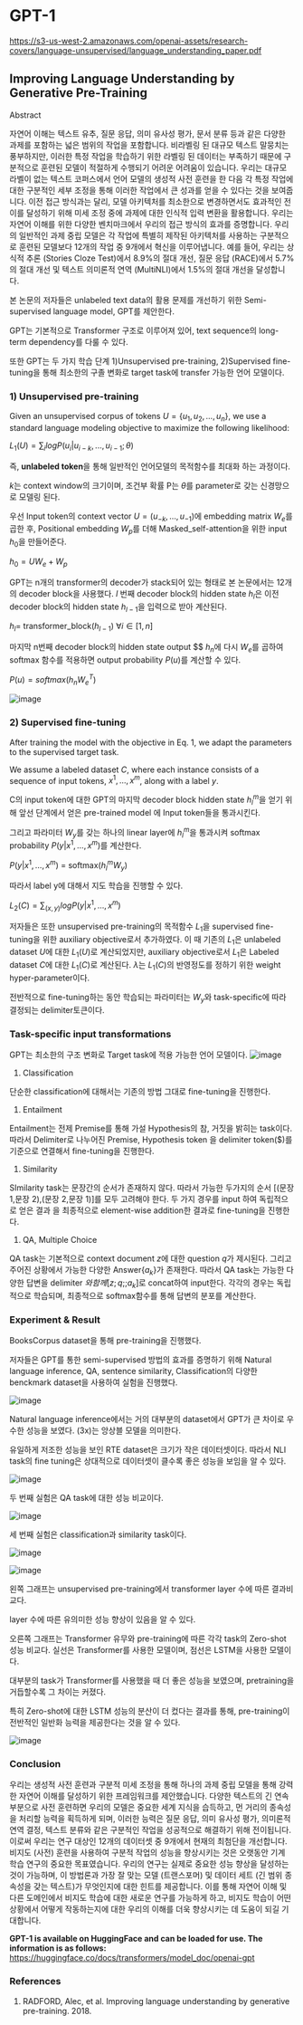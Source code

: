 # GPT-1
https://s3-us-west-2.amazonaws.com/openai-assets/research-covers/language-unsupervised/language_understanding_paper.pdf

## Improving Language Understanding by Generative Pre-Training

Abstract

자연어 이해는 텍스트 유추, 질문 응답, 의미 유사성 평가, 문서 분류 등과 같은 다양한 과제를 포함하는 넓은 범위의 작업을 포함합니다. 비라벨링 된 대규모 텍스트 말뭉치는 풍부하지만, 이러한 특정 작업을 학습하기 위한 라벨링 된 데이터는 부족하기 때문에 구분적으로 훈련된 모델이 적절하게 수행되기 어려운 어려움이 있습니다. 우리는 대규모 라벨이 없는 텍스트 코퍼스에서 언어 모델의 생성적 사전 훈련을 한 다음 각 특정 작업에 대한 구분적인 세부 조정을 통해 이러한 작업에서 큰 성과를 얻을 수 있다는 것을 보여줍니다. 이전 접근 방식과는 달리, 모델 아키텍처를 최소한으로 변경하면서도 효과적인 전이를 달성하기 위해 미세 조정 중에 과제에 대한 인식적 입력 변환을 활용합니다. 우리는 자연어 이해를 위한 다양한 벤치마크에서 우리의 접근 방식의 효과를 증명합니다. 우리의 일반적인 과제 중립 모델은 각 작업에 특별히 제작된 아키텍처를 사용하는 구분적으로 훈련된 모델보다 12개의 작업 중 9개에서 혁신을 이루어냅니다. 예를 들어, 우리는 상식적 추론 (Stories Cloze Test)에서 8.9%의 절대 개선, 질문 응답 (RACE)에서 5.7%의 절대 개선 및 텍스트 의미론적 연역 (MultiNLI)에서 1.5%의 절대 개선을 달성합니다.

본 논문의 저자들은 unlabeled text data의 활용 문제를 개선하기 위한 Semi-supervised language model, GPT를 제안한다.

GPT는 기본적으로 Transformer 구조로 이루어져 있어, text sequence의 long-term dependency를 다룰 수 있다.

또한 GPT는 두 가지 학습 단계 1)Unsupervised pre-training, 2)Supervised fine-tuning을 통해 최소한의 구졸 변화로 target task에 transfer 가능한 언어 모델이다.

### 1) Unsupervised pre-training

Given an unsupervised corpus of tokens $U = \{u_1, u_2, …, u_n\}$, we use a standard language modeling objective to maximize the following likelihood:

$L_1(U) = \sum_i logP(u_i|u_{i-k}, ..., u_{i-1}; \theta)$

즉, **unlabeled token**을 통해 일반적인 언어모델의 목적함수를 최대화 하는 과정이다.

$k$는 context window의 크기이며, 조건부 확률 P는 $\theta$를 parameter로 갖는 신경망으로 모델링 된다.

우선 Input token의 context vector $U = (u_{-k}, …, u_{-1})$에 embedding matrix $W_e$를 곱한 후, Positional embedding $W_p$를 더해 Masked_self-attention을 위한 input $h_0$을 만들어준다.

$h_0 = UW_e + W_p$

GPT는 n개의 transformer의 decoder가 stack되어 있는 형태로 본 논문에서는 12개의 decoder block을 사용했다. $l$ 번째 decoder block의 hidden state $h_l$은 이전 decoder block의 hidden state $h_{l-1}$을 입력으로 받아 계산된다.

$h_l =$ transformer_block$(h_{l-1}) \ \forall i \in [1,n]$

마지막 n번째 decoder block의 hidden state output $$ $h_n$에 다시 $W_e$를 곱하여 softmax 함수를 적용하면 output probability $P(u)$를 계산할 수 있다.

$P(u) = softmax(h_nW_e^T)$

![image](https://github.com/jw9603/LM_review/assets/70795645/b976d49f-82d3-4d12-a06f-f02fb2d580f9)


### 2) Supervised fine-tuning

After training the model with the objective in Eq. 1, we adapt the parameters to the supervised target task.

We assume a labeled dataset $C$, where each instance consists of a sequence of input tokens, $x^1, …, x^m$, along with a label $y.$

C의 input token에 대한 GPT의 마지막 decoder block hidden state $h_l^m$을 얻기 위해 앞선 단계에서 얻은 pre-trained model 에 Input token들을 통과시킨다.

그리고 파라미터 $W_y$를 갖는 하나의 linear layer에  $h_l^m$을 통과시켜 softmax probability $P(y|x^1,…, x^m)$를 계산한다.

$P(y|x^1,…, x^m)$ = softmax$(h_l^mW_y)$

따라서 label y에 대해서 지도 학습을 진행할 수 있다.

$L_2(C) = \sum_{(x,y)}logP(y|x^1,…, x^m)$

저자들은 또한 unsupervised pre-training의 목적함수 $L_1$을 supervised fine-tuning을 위한 auxiliary objective로서 추가하였다. 이 때 기존의 $L_1$은 unlabeled dataset $U$에 대한 $L_1(U)$로 계산되었지만, auxiliary objective로서 $L_1$은 Labeled dataset $C$에 대한 $L_1(C)$로 계산된다. $\lambda$는 $L_1(C)$의 반영정도를 정하기 위한 weight hyper-parameter이다.

전반적으로 fine-tuning하는 동안 학습되는 파라미터는 $W_y$와 task-specific에 따라 결정되는 delimiter토큰이다.

### Task-specific input transformations

GPT는 최소한의 구조 변화로 Target task에 적용 가능한 언어 모델이다.
![image](https://github.com/jw9603/LM_review/assets/70795645/687e0142-b28b-4c13-8b81-da1305ad790c)


1. Classification

단순한 classification에 대해서는 기존의 방법 그대로 fine-tuning을 진행한다.

1. Entailment

Entailment는 전제 Premise를 통해 가설 Hypothesis의 참, 거짓을 밝히는 task이다. 따라서 Delimiter로 나누어진 Premise, Hypothesis token 을 delimiter token($)를 기준으로 연결해서 fine-tuning을 진행한다.

1. Similarity

SImilarity task는 문장간의 순서가 존재하지 않다. 따라서 가능한 두가지의 순서 [(문장 1,문장 2),(문장 2,문장 1)]를 모두 고려해야 한다. 두 가지 경우를 input 하여 독립적으로 얻은 결과 을 최종적으로 element-wise addition한 결과로 fine-tuning을 진행한다.

1. QA, Multiple Choice

QA task는 기본적으로 context document $z$에 대한 question $q$가 제시된다. 그리고 주어진 상황에서 가능한 다양한 Answer$\{a_k\}$가 존재한다. 따라서 QA task는 가능한 다양한 답변을 delimiter $와 함께 [z;q;$;$a_k$]로 concat하여 input한다. 각각의 경우는 독립적으로 학습되며, 최종적으로 softmax함수를 통해 답변의 분포를 계산한다.

### Experiment & Result

BooksCorpus dataset을 통해 pre-training을 진행했다.

저자들은 GPT를 통한 semi-supervised 방법의 효과를 증명하기 위해 Natural language inference, QA, sentence similarity, Classification의 다양한 benckmark dataset을 사용하여 실험을 진행했다.

![image](https://github.com/jw9603/LM_review/assets/70795645/884f7cb6-abe1-421f-8ede-a79942b61380)


Natural language inference에서는 거의 대부분의 dataset에서 GPT가 큰 차이로 우수한 성능을 보였다. (3x)는 앙상블 모델을 의미한다.

유일하게 저조한 성능을 보인 RTE dataset은 크기가 작은 데이터셋이다. 따라서 NLI task의 fine tuning은 상대적으로 데이터셋이 클수록 좋은 성능을 보임을 알 수 있다.

![image](https://github.com/jw9603/LM_review/assets/70795645/4cd8abc9-0a6e-4e86-9c0b-4ce52a90b1ea)


두 번째 실험은 QA task에 대한 성능 비교이다.

![image](https://github.com/jw9603/LM_review/assets/70795645/af4cbfa7-baed-42bd-8ae1-ed3fe8afa717)


세 번째 실험은 classification과 similarity task이다.

![image](https://github.com/jw9603/LM_review/assets/70795645/6ea849a4-11e9-4d46-a158-14334d223705)


![image](https://github.com/jw9603/LM_review/assets/70795645/b4a0f75d-17ec-4797-9f63-a87ce6de584e)


왼쪽 그래프는 unsupervised pre-training에서 transformer layer 수에 따른 결과비교다.

layer 수에 따른 유의미한 성능 향상이 있음을 알 수 있다.

오른쪽 그래프는 Transformer 유무와 pre-training에 따른 각각 task의 Zero-shot 성능 비교다. 실선은 Transformer를 사용한 모델이며, 점선은 LSTM을 사용한 모델이다.

대부분의 task가 Transformer를 사용했을 때 더 좋은 성능을 보였으며, pretraining을 거듭할수록 그 차이는 커졌다.

특히 Zero-shot에 대한 LSTM 성능의 분산이 더 컸다는 결과를 통해, pre-training이 전반적인 일반화 능력을 제공한다는 것을 알 수 있다.

![image](https://github.com/jw9603/LM_review/assets/70795645/3eb5f43f-9e50-4dae-b7c4-697e1f88d139)


### Conclusion

우리는 생성적 사전 훈련과 구분적 미세 조정을 통해 하나의 과제 중립 모델을 통해 강력한 자연어 이해를 달성하기 위한 프레임워크를 제안했습니다. 다양한 텍스트의 긴 연속 부분으로 사전 훈련하면 우리의 모델은 중요한 세계 지식을 습득하고, 먼 거리의 종속성을 처리할 능력을 획득하게 되며, 이러한 능력은 질문 응답, 의미 유사성 평가, 의미론적 연역 결정, 텍스트 분류와 같은 구분적인 작업을 성공적으로 해결하기 위해 전이됩니다. 이로써 우리는 연구 대상인 12개의 데이터셋 중 9개에서 현재의 최첨단을 개선합니다. 비지도 (사전) 훈련을 사용하여 구분적 작업의 성능을 향상시키는 것은 오랫동안 기계 학습 연구의 중요한 목표였습니다. 우리의 연구는 실제로 중요한 성능 향상을 달성하는 것이 가능하며, 이 방법론과 가장 잘 맞는 모델 (트랜스포머) 및 데이터 세트 (긴 범위 종속성을 갖는 텍스트)가 무엇인지에 대한 힌트를 제공합니다. 이를 통해 자연어 이해 및 다른 도메인에서 비지도 학습에 대한 새로운 연구를 가능하게 하고, 비지도 학습이 어떤 상황에서 어떻게 작동하는지에 대한 우리의 이해를 더욱 향상시키는 데 도움이 되길 기대합니다.

**GPT-1 is available on HuggingFace and can be loaded for use. The information is as follows:**
https://huggingface.co/docs/transformers/model_doc/openai-gpt

### References

1. RADFORD, Alec, et al. Improving language understanding by generative pre-training. 2018.
